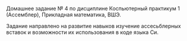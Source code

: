 Домашнее задание № 4 по дисциплине Коспьютерный практикум 1 (Ассемблер), Прикладная математика, ВШЭ.

Задание направлено на развитие навыков изучение ассесьблерных вставок и возможности их использования в коде языка Си.
